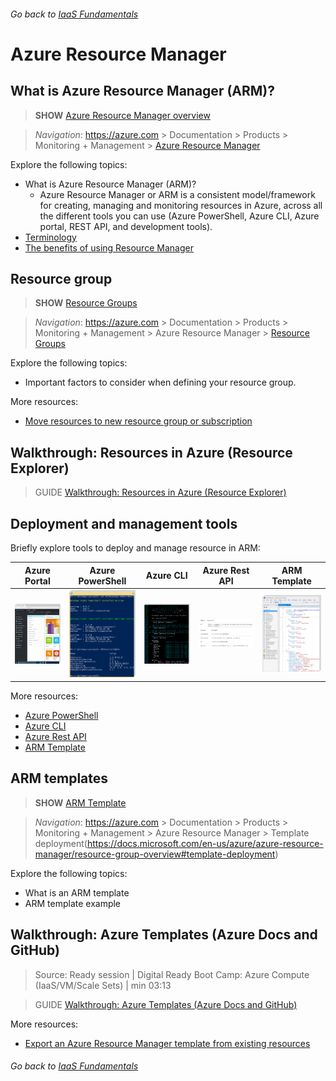 ###### Go back to [IaaS Fundamentals](iaas-fundamentals.md#delivery-guide)

# Azure Resource Manager

## What is Azure Resource Manager (ARM)?

> **SHOW** [Azure Resource Manager overview](https://docs.microsoft.com/en-us/azure/azure-resource-manager/resource-group-overview) 

> *Navigation*: https://azure.com > Documentation > Products > Monitoring + Management > [Azure Resource Manager](https://docs.microsoft.com/en-us/azure/azure-resource-manager/resource-group-overview) 

Explore the following topics:
* What is Azure Resource Manager (ARM)?
  * Azure Resource Manager or ARM is a consistent model/framework for creating, managing and monitoring resources in Azure, across all the different tools you can use (Azure PowerShell, Azure CLI, Azure portal, REST API, and development tools).
* [Terminology](https://docs.microsoft.com/en-us/azure/azure-resource-manager/resource-group-overview#terminology)
* [The benefits of using Resource Manager](https://docs.microsoft.com/en-us/azure/azure-resource-manager/resource-group-overview#the-benefits-of-using-resource-manager)


## Resource group

> **SHOW** [Resource Groups](https://docs.microsoft.com/en-us/azure/azure-resource-manager/resource-group-overview#resource-groups) 

> *Navigation*: https://azure.com > Documentation > Products > Monitoring + Management > Azure Resource Manager > [Resource Groups](https://docs.microsoft.com/en-us/azure/azure-resource-manager/resource-group-overview#resource-groups) 

Explore the following topics:
* Important factors to consider when defining your resource group.

More resources:
* [Move resources to new resource group or subscription](https://docs.microsoft.com/en-us/azure/azure-resource-manager/resource-group-move-resources)


## Walkthrough: Resources in Azure (Resource Explorer)
> GUIDE [Walkthrough: Resources in Azure (Resource Explorer)](/iaas-fundamentals-cx/resource-manager.md#walkthrough-resources-in-azure-resource-explorer) 


## Deployment and management tools

Briefly explore tools to deploy and manage resource in ARM:

| Azure Portal  | Azure PowerShell | Azure CLI  | Azure Rest API | ARM Template |
| ------------- | ------------- | ------------- |------------- | ------------- |
| ![alt text](media/azure-portal.png "Azure Portal") | ![alt text](media/azure-powershell.png "Azure Portal") | ![alt text](media/azure-cli.png "Azure Portal") | ![alt text](media/azure-restapi.png "Azure Portal") | ![alt text](media/arm-templates.png "Azure Portal") |

More resources:
* [Azure PowerShell](https://docs.microsoft.com/en-us/powershell/azure)
* [Azure CLI](https://docs.microsoft.com/en-us/cli/azure/overview)
* [Azure Rest API](https://docs.microsoft.com/en-us/rest/api/)
* [ARM Template](https://docs.microsoft.com/en-us/azure/azure-resource-manager/resource-group-overview#template-deployment)


## ARM templates

> **SHOW** [ARM Template](https://docs.microsoft.com/en-us/azure/azure-resource-manager/resource-group-overview#template-deployment)

> *Navigation*: https://azure.com > Documentation > Products > Monitoring + Management > Azure Resource Manager > Template deployment(https://docs.microsoft.com/en-us/azure/azure-resource-manager/resource-group-overview#template-deployment) 

Explore the following topics:
* What is an ARM template
* ARM template example



## Walkthrough: Azure Templates (Azure Docs and GitHub)

> Source: Ready session | Digital Ready Boot Camp: Azure Compute (IaaS/VM/Scale Sets) | min 03:13

> GUIDE [Walkthrough: Azure Templates (Azure Docs and GitHub)](/iaas-fundamentals-cx/resource-manager.md#walkthrough-azure-templates-azure-docs-and-github)


More resources:
* [Export an Azure Resource Manager template from existing resources](https://docs.microsoft.com/en-us/azure/azure-resource-manager/resource-manager-export-template)


###### Go back to [IaaS Fundamentals](iaas-fundamentals.md#delivery-guide)